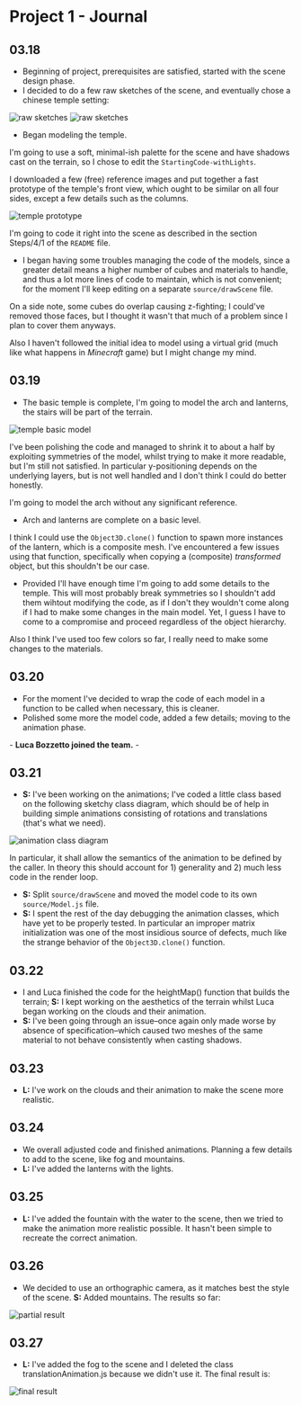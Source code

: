 # Project 1 - Journal

## 03.18

- Beginning of project, prerequisites are satisfied, started with the scene design phase.
- I decided to do a few raw sketches of the scene, and eventually chose a chinese temple setting:

![raw sketches](/resources/raw_sketch1.png)
![raw sketches](/resources/raw_sketch2.png)

- Began modeling the temple.

I'm going to use a soft, minimal-ish palette for the scene and have shadows cast on the terrain, so I chose to edit the `StartingCode-withLights`.

I downloaded a few (free) reference images and put together a fast prototype of the temple's front view, which ought to be similar on all four sides, except a few details such as the columns.

![temple prototype](/resources/temple_proto.png)

I'm going to code it right into the scene as described in the section Steps/4/1 of the `README` file.

- I began having some troubles managing the code of the models, since a greater detail means a higher number of cubes and materials to handle, and thus a lot more lines of code to maintain, which is not convenient; for the moment I'll keep editing on a separate `source/drawScene` file.
	
On a side note, some cubes do overlap causing z-fighting; I could've removed those faces, but I thought it wasn't that much of a problem since I plan to cover them anyways.

Also I haven't followed the initial idea to model using a virtual grid (much like what happens in _Minecraft_ game) but I might change my mind.

## 03.19

- The basic temple is complete, I'm going to model the arch and lanterns, the stairs will be part of the terrain.

![temple basic model](/resources/temple_basic_model.png)

I've been polishing the code and managed to shrink it to about a half by exploiting symmetries of the model, whilst trying to make it more readable, but I'm still not satisfied. In particular y-positioning depends on the underlying layers, but is not well handled and I don't think I could do better honestly.

I'm going to model the arch without any significant reference.

- Arch and lanterns are complete on a basic level.

I think I could use the `Object3D.clone()` function to spawn more instances of the lantern, which is a composite mesh. I've encountered a few issues using that function, specifically when copying a (composite) _transformed_ object, but this shouldn't be our case.

- Provided I'll have enough time I'm going to add some details to the temple. This will most probably break symmetries so I shouldn't add them wihtout modifying the code, as if I don't they wouldn't come along if I had to make some changes in the main model. Yet, I guess I have to come to a compromise and proceed regardless of the object hierarchy.

Also I think I've used too few colors so far, I really need to make some changes to the materials.

## 03.20

- For the moment I've decided to wrap the code of each model in a function to be called when necessary, this is cleaner.
- Polished some more the model code, added a few details; moving to the animation phase.

_-_
**Luca Bozzetto joined the team.**
_-_

## 03.21

- **S:** I've been working on the animations; I've coded a little class based on the following sketchy class diagram, which should be of help in building simple animations consisting of rotations and translations (that's what we need).

![animation class diagram](/resources/animation_class_diagram.png)

In particular, it shall allow the semantics of the animation to be defined by the caller. In theory this should account for 1) generality and 2) much less code in the render loop.

- **S:** Split `source/drawScene` and moved the model code to its own `source/Model.js` file.
- **S:** I spent the rest of the day debugging the animation classes, which have yet to be properly tested. In particular an improper matrix initialization was one of the most insidious source of defects, much like the strange behavior of the `Object3D.clone()` function.

## 03.22

- I and Luca finished the code for the heightMap() function that builds the terrain; **S:** I kept working on the aesthetics of the terrain whilst Luca began working on the clouds and their animation.
- **S:** I've been going through an issue–once again only made worse by absence of specification–which caused two meshes of the same material to not behave consistently when casting shadows.

## 03.23

- **L:** I've work on the clouds and their animation to make the scene more realistic.

## 03.24

- We overall adjusted code and finished animations. Planning a few details to add to the scene, like fog and mountains.
- **L:** I've added the lanterns with the lights.

## 03.25

- **L:** I've added the fountain with the water to the scene, then we tried to make the animation more realistic possible. It hasn't been simple to recreate the correct animation. 

## 03.26

- We decided to use an orthographic camera, as it matches best the style of the scene. **S:** Added mountains. The results so far:

![partial result](/resources/partial_result.png)

## 03.27

- **L:** I've added the fog to the scene and I deleted the class translationAnimation.js because we didn't use it. The final result is: 

![final result](/resources/FinalScene.png)
